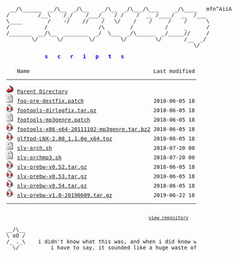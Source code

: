 <html>
  
<head>
  <link rel="shortcut icon" href="favicon.ico?v=2" type="image/x-icon" />
  <link rel="stylesheet" href="/assets/css/style.css" />
</head>
<body>
<div style="width: 600px; margin: 0 auto; margin-top: 20px;"><pre>
<!-- ``` -->
 __/\______  __/\__  _/\__    _/\__  _/\___/\___     _/\____   mfn^AiiA
/         /__\    /_/    /___/_   / /    /  __ /____/  __  /___
\____        /    -/    //    /   \/    /    /     /    /      \
/           /                /\        /          /     _      /
/_______  __/\__  ________  _/  \___  _/\______  _/_____//     /
        \/      \/        \/        \/         \/       /__  _/
                                                           \/
<!-- ``` --></pre></div>
<div style="width: 300px; margin:0 auto; margin-bottom: 10px; color: Blue">
<pre><b>s   c   r   i   p   t   s</b></pre></div>
<pre><img src="/assets/icons/blank.gif" alt="Icon "> Name                                       Last modified      Size  Description<hr><img src="/assets/icons/back.gif" alt="[PARENTDIR]"> <a href="/">Parent Directory</a>                                                -   
<img src="/assets/icons/text.gif" alt="[TXT]"> <a href="foo-pre-destfix.patch">foo-pre-destfix.patch</a>                      2018-06-05 18:14  389   <font color='Gray'>OLD: little patch to fix destination error on pre</font>
<img src="/assets/icons/compressed.gif" alt="[   ]"> <a href="footools-dirlogfix.tar.gz">footools-dirlogfix.tar.gz</a>                  2018-06-05 18:14  204K  <font color='Gray'>OLD: by PCFiL - fixes dirlog getting corrupted on 64bit</font>
<img src="/assets/icons/text.gif" alt="[TXT]"> <a href="footools-mp3genre.patch">footools-mp3genre.patch</a>                    2018-06-05 18:14  8.8K  <font color='Gray'>OLD: by slv - ugly patch for foopre to add mp3 genre in PRE</font>
<img src="/assets/icons/compressed.gif" alt="[   ]"> <a href="footools-x86-x64-20111102-mp3genre.tar.bz2">footools-x86-x64-20111102-mp3genre.tar.bz2</a> 2018-06-05 18:14  438K  <font color='Gray'>OLD: by slv - ugly hack for foopre to add mp3 genre in PRE</font>
<img src="/assets/icons/compressed.gif" alt="[   ]"> <a href="glftpd-LNX-2.08_1.1.0g_x64.tgz">glftpd-LNX-2.08_1.1.0g_x64.tgz</a>             2018-06-05 18:14  7.1M  <font color='Gray'>glftpd 2.08 linux x64 (mirror) | <a href='#' onClick="window.prompt('SHA512:', '4a43e1842992d1e3322cfa804168670ff1f592290e106c653218a599e35a81e9ea7dcc975d1ef2ebeae7587e4e1f60c8e92d77c807d26de693cc821029d55e6f')">show sha512</a></font>
<img src="/assets/icons/script.gif" alt="[TXT]"> <a href="slv-arch.sh">slv-arch.sh</a>                                2018-07-20 00:07   18K  <font color='Gray'>OLD: archiver for iso, moves to appropriate dirs and creates tvshow/season dirs</font>
<img src="/assets/icons/script.gif" alt="[TXT]"> <a href="slv-archmp3.sh">slv-archmp3.sh</a>                             2018-07-20 00:04  4.6K  <font color='Gray'>OLD: archiver for mp3 daydirs and mv wkdirs (with audiosort)</font>
<img src="/assets/icons/compressed.gif" alt="[   ]"> <a href="slv-prebw-v0.52.tar.gz">slv-prebw-v0.52.tar.gz</a>                     2018-06-05 18:14  2.4K  <font color='Gray'>OLD: pzs-ng dZBot/ngbot plugin to show bw after pre</font>
<img src="/assets/icons/compressed.gif" alt="[   ]"> <a href="slv-prebw-v0.53.tar.gz">slv-prebw-v0.53.tar.gz</a>                     2018-06-05 18:14  2.4K  <font color='Gray'>OLD: pzs-ng dZBot/ngbot plugin to show bw after pre</font>
<img src="/assets/icons/compressed.gif" alt="[   ]"> <a href="slv-prebw-v0.54.tar.gz">slv-prebw-v0.54.tar.gz</a>                     2018-06-05 18:14  2.5K  <font color='Gray'>OLD: pzs-ng dZBot/ngbot plugin to show bw after pre</font>
<img src="/assets/icons/compressed.gif" alt="[   ]"> <a href="slv-prebw-v1.0-20190609.tar.gz">slv-prebw-v1.0-20190609.tar.gz</a>             2019-06-22 18:11  4.1K  <font color='Gray'>OLD: pzs-ng dZBot/ngbot plugin to show bw after pre</font>
<hr></pre>
<pre><div style="color: Gray"><div style="display:inline; margin:0 auto;"><span id="lastUpdated" style="text-align: left;"></span><span style="margin-left: 75%; text-align: right;"><a href="https://github.com/silv3rr/sscripts.ga"><small>view repository</small></a></span></div></div><div style="width: 600px; margin:0 auto;">
__/\__  
\ oO /
/_ ._\    i didn't know what this was, and when i did know what it was,
  \/          i have to say, it sounded like a huge waste of time                           
</div><div style="width: 1200px; margin:0; text-align: right; color: DarkGray;">slv^2014</div></div></pre>
<!-- Matomo Image Tracker--><noscript>
<img src="https://stats.sscripts.ga/piwik/piwik.php?idsite=17&rec=1" style="border:0" alt="" />
</noscript><!-- End Matomo -->
</body></html>

